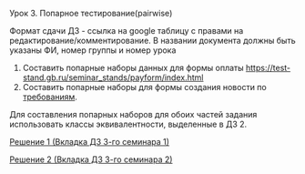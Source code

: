 Урок 3. Попарное тестирование(pairwise)

Формат сдачи ДЗ - ссылка на google таблицу с правами на редактирование/комментирование. В названии документа должны быть указаны ФИ, номер группы и номер урока

1. Составить попарные наборы данных для формы оплаты https://test-stand.gb.ru/seminar_stands/payform/index.html
2. Составить попарные наборы для формы создания новости по [требованиям](https://gbcdn.mrgcdn.ru/uploads/asset/5817770/attachment/ef782cd6f1390e2642d9384b0ce9fbc2.pdf).

Для составления попарных наборов для обоих частей задания использовать классы эквивалентности, выделенные в ДЗ 2.

[Решение 1 (Вкладка ДЗ 3-го семинара 1)](https://docs.google.com/spreadsheets/d/1uDz8P-H1x6mB33LRXeEP76wxqu8i3Ms77Qc-53WG8fk/edit?usp=sharing)

[Решение 2 (Вкладка ДЗ 3-го семинара 2)](https://docs.google.com/spreadsheets/d/1uDz8P-H1x6mB33LRXeEP76wxqu8i3Ms77Qc-53WG8fk/edit?usp=sharing)